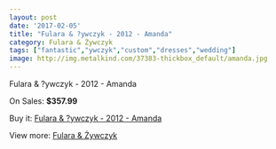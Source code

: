 ```yaml
---
layout: post
date: '2017-02-05'
title: "Fulara & ?ywczyk - 2012 - Amanda"
category: Fulara & Żywczyk
tags: ["fantastic","ywczyk","custom","dresses","wedding"]
image: http://img.metalkind.com/37383-thickbox_default/amanda.jpg
---
```

Fulara & ?ywczyk - 2012 - Amanda

On Sales: **$357.99**
<a href="https://www.metalkind.com/en/fulara-ywczyk/3980-amanda.html"><amp-img layout="responsive" width="600" height="600" src="//img.metalkind.com/37383-thickbox_default/amanda.jpg" alt="Fulara & ?ywczyk - 2012 - Amanda 0" /></a>
<a href="https://www.metalkind.com/en/fulara-ywczyk/3980-amanda.html"><amp-img layout="responsive" width="600" height="600" src="//img.metalkind.com/37385-thickbox_default/amanda.jpg" alt="Fulara & ?ywczyk - 2012 - Amanda 1" /></a>
<a href="https://www.metalkind.com/en/fulara-ywczyk/3980-amanda.html"><amp-img layout="responsive" width="600" height="600" src="//img.metalkind.com/37387-thickbox_default/amanda.jpg" alt="Fulara & ?ywczyk - 2012 - Amanda 2" /></a>

Buy it: [Fulara & ?ywczyk - 2012 - Amanda](https://www.metalkind.com/en/fulara-ywczyk/3980-amanda.html "Fulara & ?ywczyk - 2012 - Amanda")

View more: [Fulara & Żywczyk](https://www.metalkind.com/en/50-fulara--ywczyk "Fulara & Żywczyk")